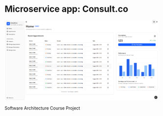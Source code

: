 # Microservice app: Consult.co
![eConsult](frontend/public/images/view.png)


Software Architecture Course Project
